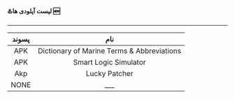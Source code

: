 #### ♨️لیست آپلودی ها 🆕
***

| پسوند  | نام|
|:--:|:---:|
|APK | Dictionary of Marine Terms & Abbreviations |
|APK | Smart Logic Simulator |
|Akp | Lucky Patcher |
|NONE  |___ |
